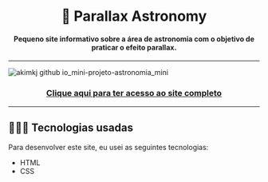 <h1 style="text-align: center";> &#x1F30C; Parallax Astronomy</h1>
<h4 style="text-align: center";>Pequeno site informativo sobre a área de astronomia com o objetivo de praticar o efeito parallax.</h4>
<hr>

![akimkj github io_mini-projeto-astronomia_mini](https://github.com/Akimkj/mini-projeto-astronomia/assets/156031298/87e4e95b-1869-431c-bba7-329c8b5b429b)

<h3 style="text-align: center";><a href="https://akimkj.github.io/mini-projeto-astronomia/">Clique aqui para ter acesso ao site completo</a></h3>

<hr>
<h2> 👨🏻‍💻 Tecnologias usadas</h2>
<p>Para desenvolver este site, eu usei as seguintes tecnologias:</p>
<ul>
  <li>HTML</li>
  <li>CSS</li>
</ul>
